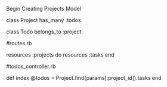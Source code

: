 Begin Creating Projects Model

class Project
  has_many :todos


class Todo
  belongs_to :project


#routes.rb

resources :projects do
  resources :tasks
end

#todos_controller.rb

def index
  @todos = Project.find(params[:project_id]).tasks
end